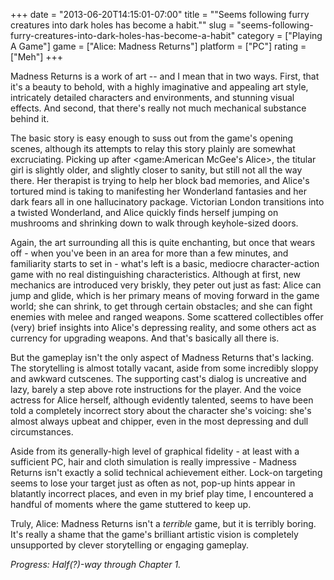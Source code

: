 +++
date = "2013-06-20T14:15:01-07:00"
title = "\"Seems following furry creatures into dark holes has become a habit.\""
slug = "seems-following-furry-creatures-into-dark-holes-has-become-a-habit"
category = ["Playing A Game"]
game = ["Alice: Madness Returns"]
platform = ["PC"]
rating = ["Meh"]
+++

Madness Returns is a work of art -- and I mean that in two ways.  First, that it's a beauty to behold, with a highly imaginative and appealing art style, intricately detailed characters and environments, and stunning visual effects.  And second, that there's really not much mechanical substance behind it.

The basic story is easy enough to suss out from the game's opening scenes, although its attempts to relay this story plainly are somewhat excruciating.  Picking up after <game:American McGee's Alice>, the titular girl is slightly older, and slightly closer to sanity, but still not all the way there.  Her therapist is trying to help her block bad memories, and Alice's tortured mind is taking to manifesting her Wonderland fantasies and her dark fears all in one hallucinatory package.  Victorian London transitions into a twisted Wonderland, and Alice quickly finds herself jumping on mushrooms and shrinking down to walk through keyhole-sized doors.

Again, the art surrounding all this is quite enchanting, but once that wears off - when you've been in an area for more than a few minutes, and familiarity starts to set in - what's left is a basic, mediocre character-action game with no real distinguishing characteristics.  Although at first, new mechanics are introduced very briskly, they peter out just as fast: Alice can jump and glide, which is her primary means of moving forward in the game world; she can shrink, to get through certain obstacles; and she can fight enemies with melee and ranged weapons.  Some scattered collectibles offer (very) brief insights into Alice's depressing reality, and some others act as currency for upgrading weapons.  And that's basically all there is.

But the gameplay isn't the only aspect of Madness Returns that's lacking.  The storytelling is almost totally vacant, aside from some incredibly sloppy and awkward cutscenes.  The supporting cast's dialog is uncreative and lazy, barely a step above rote instructions for the player.  And the voice actress for Alice herself, although evidently talented, seems to have been told a completely incorrect story about the character she's voicing: she's almost always upbeat and chipper, even in the most depressing and dull circumstances.

Aside from its generally-high level of graphical fidelity - at least with a sufficient PC, hair and cloth simulation is really impressive - Madness Returns isn't exactly a solid technical achievement either.  Lock-on targeting seems to lose your target just as often as not, pop-up hints appear in blatantly incorrect places, and even in my brief play time, I encountered a handful of moments where the game stuttered to keep up.

Truly, Alice: Madness Returns isn't a <i>terrible</i> game, but it is terribly boring.  It's really a shame that the game's brilliant artistic vision is completely unsupported by clever storytelling or engaging gameplay.

<i>Progress: Half(?)-way through Chapter 1.</i>